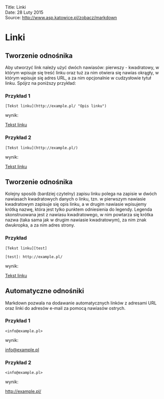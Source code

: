 Title: 		Linki  
Date: 		28 Luty 2015  
Source:     http://www.asp.katowice.pl/zobacz/markdown  

# Linki

## Tworzenie odnośnika

Aby utworzyć link należy użyć dwóch nawiasów: pierwszy - kwadratowy, 
w którym wpisuje się treść linku oraz tuż za nim otwiera się nawias okrągły, 
w którym wpisuje się adres URL, a za nim opcjonalnie w cudzysłowie tytuł linku. 
Spójrz na poniższy przykład:

### Przykład 1
```
[Tekst linku](http://example.pl/ "Opis linku")
```
wynik:

[Tekst linku](http://example.pl/ "Opis linku")

### Przykład 2
```
[Tekst linku](http://example.pl/)
```
wynik:

[Tekst linku](http://example.pl/)


## Tworzenie odnośnika

Kolejny sposób (bardziej czytelny) zapisu linku polega na zapisie w dwóch nawiasach kwadratowych danych o linku, 
tzn. w pierwszym nawiasie kwadratowym zapisuje się opis linku, a w drugim nawiasie wpisujemy krótką nazwę, 
która jest tylko punktem odniesienia do legendy. Legenda skonstruowana jest z nawiasu kwadratowego, 
w nim powtarza się krótka nazwa (taka sama jak w drugim nawiasie kwadratowym), za nim znak dwukropka, 
a za nim adres strony. 

### Przykład
```
[Tekst linku][test] 

[test]: http://example.pl/
```
wynik:

[Tekst linku][test] 

[test]: http://example.pl/

## Automatyczne odnośniki

Markdown pozwala na dodawanie automatycznych linków z adresami URL 
oraz linki do adresów e-mail za pomocą nawiasów ostrych. 

### Przykład 1
```
<info@example.pl>
```
wynik:

<info@example.pl>

### Przykład 2
```
<info@example.pl>
```
wynik:

<http://example.pl/>













